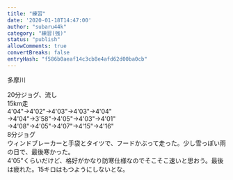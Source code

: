 ```yaml
---
title: "練習"
date: '2020-01-18T14:47:00'
author: "subaru44k"
category: "練習(強)"
status: "publish"
allowComments: true
convertBreaks: false
entryHash: "f586b0aeaf14c3cb8e4afd62d00ba0cb"
---
```

多摩川<div>
</div><div>20分ジョグ、流し</div><div>
</div><div>15km走</div><div>4'04"→4'02"→4'03"→4'03"→4'04"</div><div>→4'04"→3'58"→4'05"→4'03"→4'01"</div><div>→4'08"→4'05"→4'07"→4'15"→4'16"</div><div>
</div><div>8分ジョグ</div><div>
</div><div>ウィンドブレーカーと手袋とタイツで、フードかぶって走った。少し雪っぽい雨の日で、最後寒かった。</div><div>4'05"くらいだけど、格好がかなり防寒仕様なのでそこそこ速いと思おう。最後は疲れた。15キロはもつようにしないとな。</div>
